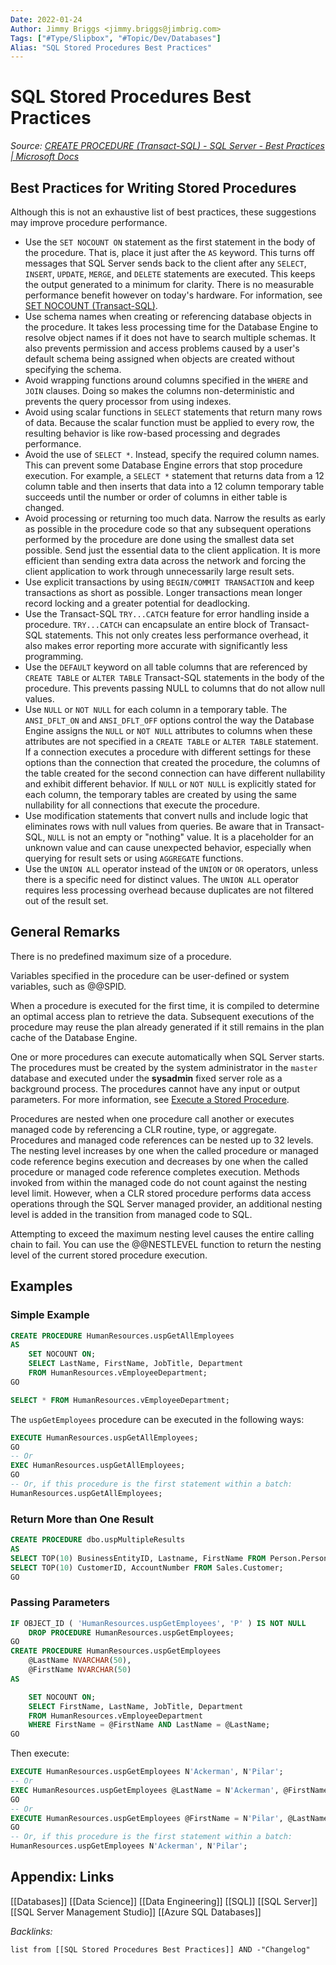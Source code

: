 ```yaml
---
Date: 2022-01-24
Author: Jimmy Briggs <jimmy.briggs@jimbrig.com>
Tags: ["#Type/Slipbox", "#Topic/Dev/Databases"]
Alias: "SQL Stored Procedures Best Practices"
---
```


# SQL Stored Procedures Best Practices

*Source: [CREATE PROCEDURE (Transact-SQL) - SQL Server - Best Practices | Microsoft Docs](https://docs.microsoft.com/en-us/sql/t-sql/statements/create-procedure-transact-sql?view=sql-server-ver15#best-practices)*

## Best Practices for Writing Stored Procedures

Although this is not an exhaustive list of best practices, these suggestions may improve procedure performance.

-   Use the `SET NOCOUNT ON` statement as the first statement in the body of the procedure. That is, place it just after the `AS` keyword. This turns off messages that SQL Server sends back to the client after any `SELECT`, `INSERT`, `UPDATE`, `MERGE`, and `DELETE` statements are executed. This keeps the output generated to a minimum for clarity. There is no measurable performance benefit however on today's hardware. For information, see [SET NOCOUNT (Transact-SQL)](https://docs.microsoft.com/en-us/sql/t-sql/statements/set-nocount-transact-sql?view=sql-server-ver15).
-   Use schema names when creating or referencing database objects in the procedure. It takes less processing time for the Database Engine to resolve object names if it does not have to search multiple schemas. It also prevents permission and access problems caused by a user's default schema being assigned when objects are created without specifying the schema.
-   Avoid wrapping functions around columns specified in the `WHERE` and `JOIN` clauses. Doing so makes the columns non-deterministic and prevents the query processor from using indexes.
-   Avoid using scalar functions in `SELECT` statements that return many rows of data. Because the scalar function must be applied to every row, the resulting behavior is like row-based processing and degrades performance.
-   Avoid the use of `SELECT *`. Instead, specify the required column names. This can prevent some Database Engine errors that stop procedure execution. For example, a `SELECT *` statement that returns data from a 12 column table and then inserts that data into a 12 column temporary table succeeds until the number or order of columns in either table is changed.
-   Avoid processing or returning too much data. Narrow the results as early as possible in the procedure code so that any subsequent operations performed by the procedure are done using the smallest data set possible. Send just the essential data to the client application. It is more efficient than sending extra data across the network and forcing the client application to work through unnecessarily large result sets.
-   Use explicit transactions by using `BEGIN/COMMIT TRANSACTION` and keep transactions as short as possible. Longer transactions mean longer record locking and a greater potential for deadlocking.
-   Use the Transact-SQL `TRY...CATCH` feature for error handling inside a procedure. `TRY...CATCH` can encapsulate an entire block of Transact-SQL statements. This not only creates less performance overhead, it also makes error reporting more accurate with significantly less programming.
-   Use the `DEFAULT` keyword on all table columns that are referenced by `CREATE TABLE` or `ALTER TABLE` Transact-SQL statements in the body of the procedure. This prevents passing NULL to columns that do not allow null values.
-   Use `NULL` or `NOT NULL` for each column in a temporary table. The `ANSI_DFLT_ON` and `ANSI_DFLT_OFF` options control the way the Database Engine assigns the `NULL` or `NOT NULL` attributes to columns when these attributes are not specified in a `CREATE TABLE` or `ALTER TABLE` statement. If a connection executes a procedure with different settings for these options than the connection that created the procedure, the columns of the table created for the second connection can have different nullability and exhibit different behavior. If `NULL` or `NOT NULL` is explicitly stated for each column, the temporary tables are created by using the same nullability for all connections that execute the procedure.
-   Use modification statements that convert nulls and include logic that eliminates rows with null values from queries. Be aware that in Transact-SQL, `NULL` is not an empty or "nothing" value. It is a placeholder for an unknown value and can cause unexpected behavior, especially when querying for result sets or using `AGGREGATE` functions.
-   Use the `UNION ALL` operator instead of the `UNION` or `OR` operators, unless there is a specific need for distinct values. The `UNION ALL` operator requires less processing overhead because duplicates are not filtered out of the result set.

## General Remarks

There is no predefined maximum size of a procedure.

Variables specified in the procedure can be user-defined or system variables, such as @@SPID.

When a procedure is executed for the first time, it is compiled to determine an optimal access plan to retrieve the data. Subsequent executions of the procedure may reuse the plan already generated if it still remains in the plan cache of the Database Engine.

One or more procedures can execute automatically when SQL Server starts. The procedures must be created by the system administrator in the `master` database and executed under the **sysadmin** fixed server role as a background process. The procedures cannot have any input or output parameters. For more information, see [Execute a Stored Procedure](https://docs.microsoft.com/en-us/sql/relational-databases/stored-procedures/execute-a-stored-procedure?view=sql-server-ver15).

Procedures are nested when one procedure call another or executes managed code by referencing a CLR routine, type, or aggregate. Procedures and managed code references can be nested up to 32 levels. The nesting level increases by one when the called procedure or managed code reference begins execution and decreases by one when the called procedure or managed code reference completes execution. Methods invoked from within the managed code do not count against the nesting level limit. However, when a CLR stored procedure performs data access operations through the SQL Server managed provider, an additional nesting level is added in the transition from managed code to SQL.

Attempting to exceed the maximum nesting level causes the entire calling chain to fail. You can use the @@NESTLEVEL function to return the nesting level of the current stored procedure execution.

## Examples

### Simple Example

```SQL
CREATE PROCEDURE HumanResources.uspGetAllEmployees
AS
    SET NOCOUNT ON;
    SELECT LastName, FirstName, JobTitle, Department
    FROM HumanResources.vEmployeeDepartment;
GO

SELECT * FROM HumanResources.vEmployeeDepartment;
```

The `uspGetEmployees` procedure can be executed in the following ways:

```SQL
EXECUTE HumanResources.uspGetAllEmployees;
GO
-- Or
EXEC HumanResources.uspGetAllEmployees;
GO
-- Or, if this procedure is the first statement within a batch:
HumanResources.uspGetAllEmployees;
```

### Return More than One Result

```SQL
CREATE PROCEDURE dbo.uspMultipleResults
AS
SELECT TOP(10) BusinessEntityID, Lastname, FirstName FROM Person.Person;
SELECT TOP(10) CustomerID, AccountNumber FROM Sales.Customer;
GO
```

### Passing Parameters

```SQL
IF OBJECT_ID ( 'HumanResources.uspGetEmployees', 'P' ) IS NOT NULL
    DROP PROCEDURE HumanResources.uspGetEmployees;
GO
CREATE PROCEDURE HumanResources.uspGetEmployees
    @LastName NVARCHAR(50),
    @FirstName NVARCHAR(50)
AS

    SET NOCOUNT ON;
    SELECT FirstName, LastName, JobTitle, Department
    FROM HumanResources.vEmployeeDepartment
    WHERE FirstName = @FirstName AND LastName = @LastName;
GO
```

Then execute:

```SQL
EXECUTE HumanResources.uspGetEmployees N'Ackerman', N'Pilar';
-- Or
EXEC HumanResources.uspGetEmployees @LastName = N'Ackerman', @FirstName = N'Pilar';
GO
-- Or
EXECUTE HumanResources.uspGetEmployees @FirstName = N'Pilar', @LastName = N'Ackerman';
GO
-- Or, if this procedure is the first statement within a batch:
HumanResources.uspGetEmployees N'Ackerman', N'Pilar';
```

## Appendix: Links

[[Databases]]
[[Data Science]]
[[Data Engineering]]
[[SQL]]
[[SQL Server]]
[[SQL Server Management Studio]]
[[Azure SQL Databases]]

*Backlinks:*

```dataview
list from [[SQL Stored Procedures Best Practices]] AND -"Changelog"
```